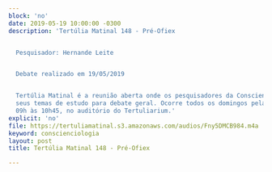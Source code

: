 ```yaml
---
block: 'no'
date: 2019-05-19 10:00:00 -0300
description: 'Tertúlia Matinal 148 - Pré-Ofiex


  Pesquisador: Hernande Leite


  Debate realizado em 19/05/2019


  Tertúlia Matinal é a reunião aberta onde os pesquisadores da Conscienciologia apresentam
  seus temas de estudo para debate geral. Ocorre todos os domingos pela manhã, das
  09h às 10h45, no auditório do Tertuliarium.'
explicit: 'no'
file: https://tertuliamatinal.s3.amazonaws.com/audios/Fny5DMCB984.m4a
keyword: conscienciologia
layout: post
title: Tertúlia Matinal 148 - Pré-Ofiex

---
```

